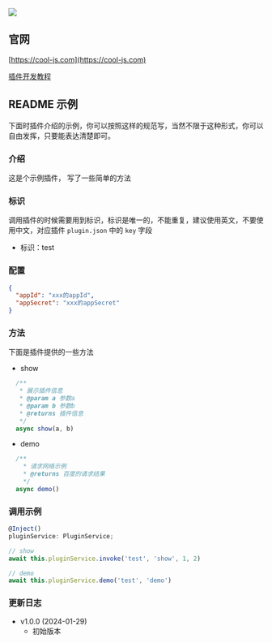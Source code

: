 ![](https://cool-js.com/team/gist.jpg)

## 官网

[https://cool-js.com](https://cool-js.com)

[插件开发教程](https://cool-js.com/admin/node/core/plugin.html#使用插件)

## README 示例

下面时插件介绍的示例，你可以按照这样的规范写，当然不限于这种形式，你可以自由发挥，只要能表达清楚即可。

### 介绍

这是个示例插件， 写了一些简单的方法

### 标识

调用插件的时候需要用到标识，标识是唯一的，不能重复，建议使用英文，不要使用中文，对应插件 `plugin.json` 中的 `key` 字段

- 标识：test

### 配置

```json
{
  "appId": "xxx的appId",
  "appSecret": "xxx的appSecret"
}
```

### 方法

下面是插件提供的一些方法

- show

```ts
  /**
   * 展示插件信息
   * @param a 参数a
   * @param b 参数b
   * @returns 插件信息
   */
  async show(a, b)
```

- demo

```ts
  /**
    * 请求网络示例
    * @returns 百度的请求结果
    */
  async demo()
```

### 调用示例

```ts
@Inject()
pluginService: PluginService;

// show
await this.pluginService.invoke('test', 'show', 1, 2)

// demo
await this.pluginService.demo('test', 'demo')
```

### 更新日志

- v1.0.0 (2024-01-29)
  - 初始版本
